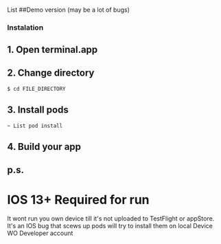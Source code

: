 ####
List
##Demo version (may be a lot of bugs)

### Instalation
## 1. Open terminal.app
## 2. Change directory 
```$ cd FILE_DIRECTORY```
## 3. Install pods
```~ List pod install```
## 4. Build your app

## p.s. 
# IOS 13+ Required for run
It wont run you own device till it's not uploaded to TestFlight or appStore. It's an IOS bug that scews up pods will try to install them on local Device WO Developer account
